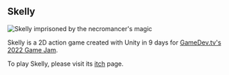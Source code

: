 ## Skelly

![Skelly imprisoned by the necromancer's magic](https://i.imgur.com/fVEnkKo.png)

Skelly is a 2D action game created with Unity in 9 days for [GameDev.tv's 2022 Game Jam](https://itch.io/jam/gamedevtv-jam-2022).

To play Skelly, please visit its [itch](https://kitsuma.itch.io/skelly) page.

